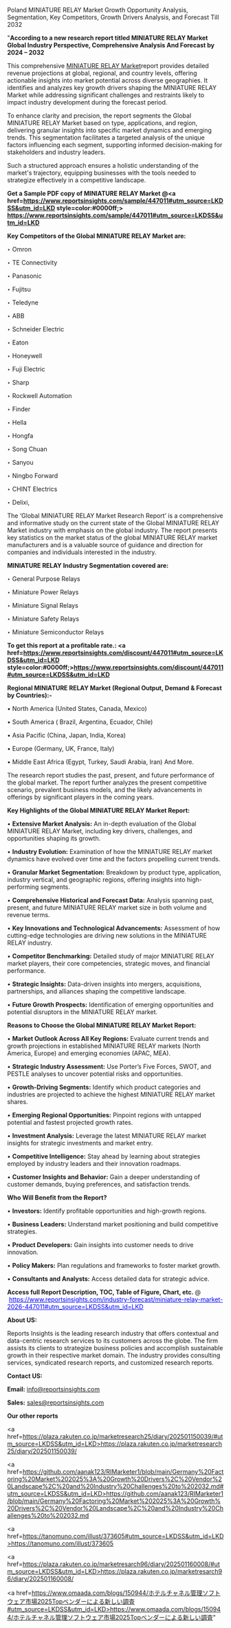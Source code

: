 Poland MINIATURE RELAY Market Growth Opportunity Analysis, Segmentation, Key Competitors, Growth Drivers Analysis, and Forecast Till 2032

"<strong>According to a new research report titled MINIATURE RELAY Market Global Industry Perspective, Comprehensive Analysis And Forecast by 2024 – 2032</strong>

This comprehensive <a href=https://www.reportsinsights.com/sample/447011>MINIATURE RELAY Market</a>report provides detailed revenue projections at global, regional, and country levels, offering actionable insights into market potential across diverse geographies. It identifies and analyzes key growth drivers shaping the MINIATURE RELAY Market while addressing significant challenges and restraints likely to impact industry development during the forecast period.

To enhance clarity and precision, the report segments the Global MINIATURE RELAY Market based on type, applications, and region, delivering granular insights into specific market dynamics and emerging trends. This segmentation facilitates a targeted analysis of the unique factors influencing each segment, supporting informed decision-making for stakeholders and industry leaders.

Such a structured approach ensures a holistic understanding of the market's trajectory, equipping businesses with the tools needed to strategize effectively in a competitive landscape.

<strong>Get a Sample PDF copy of MINIATURE RELAY Market </strong><strong>@<a href=https://www.reportsinsights.com/sample/447011#utm_source=LKDSS&utm_id=LKD style=color:#0000ff;> https://www.reportsinsights.com/sample/447011#utm_source=LKDSS&utm_id=LKD</a></strong></font>

<strong>Key Competitors of the Global MINIATURE RELAY Market are:</strong>

‣ Omron

‣ TE Connectivity

‣ Panasonic

‣ Fujitsu

‣ Teledyne

‣ ABB

‣ Schneider Electric

‣ Eaton

‣ Honeywell

‣ Fuji Electric

‣ Sharp

‣ Rockwell Automation

‣ Finder

‣ Hella

‣ Hongfa

‣ Song Chuan

‣ Sanyou

‣ Ningbo Forward

‣ CHINT Electrics

‣ Delixi,

The ‘Global MINIATURE RELAY Market Research Report’ is a comprehensive and informative study on the current state of the Global MINIATURE RELAY Market industry with emphasis on the global industry. The report presents key statistics on the market status of the global MINIATURE RELAY market manufacturers and is a valuable source of guidance and direction for companies and individuals interested in the industry.

<strong>MINIATURE RELAY Industry Segmentation covered are:</strong>

‣ General Purpose Relays

‣ Miniature Power Relays

‣ Miniature Signal Relays

‣ Miniature Safety Relays

‣ Miniature Semiconductor Relays

<strong>To get this report at a profitable rate.: <a href=https://www.reportsinsights.com/discount/447011#utm_source=LKDSS&utm_id=LKD style=color:#0000ff;>https://www.reportsinsights.com/discount/447011#utm_source=LKDSS&utm_id=LKD</a></strong></font>

<strong>Regional MINIATURE RELAY Market (Regional Output, Demand &amp; Forecast by Countries):-</strong>

• North America (United States, Canada, Mexico)

• South America ( Brazil, Argentina, Ecuador, Chile)

• Asia Pacific (China, Japan, India, Korea)

• Europe (Germany, UK, France, Italy)

• Middle East Africa (Egypt, Turkey, Saudi Arabia, Iran) And More.

The research report studies the past, present, and future performance of the global market. The report further analyzes the present competitive scenario, prevalent business models, and the likely advancements in offerings by significant players in the coming years.

<strong>Key Highlights of the Global MINIATURE RELAY Market Report:</strong>

• <strong>Extensive Market Analysis:</strong> An in-depth evaluation of the Global MINIATURE RELAY Market, including key drivers, challenges, and opportunities shaping its growth.

• <strong>Industry Evolution:</strong> Examination of how the MINIATURE RELAY market dynamics have evolved over time and the factors propelling current trends.

• <strong>Granular Market Segmentation:</strong> Breakdown by product type, application, industry vertical, and geographic regions, offering insights into high-performing segments.

• <strong>Comprehensive Historical and Forecast Data:</strong> Analysis spanning past, present, and future MINIATURE RELAY market size in both volume and revenue terms.

• <strong>Key Innovations and Technological Advancements:</strong> Assessment of how cutting-edge technologies are driving new solutions in the MINIATURE RELAY industry.

• <strong>Competitor Benchmarking:</strong> Detailed study of major MINIATURE RELAY market players, their core competencies, strategic moves, and financial performance.

• <strong>Strategic Insights:</strong> Data-driven insights into mergers, acquisitions, partnerships, and alliances shaping the competitive landscape.

• <strong>Future Growth Prospects:</strong> Identification of emerging opportunities and potential disruptors in the MINIATURE RELAY market.

<strong>Reasons to Choose the Global MINIATURE RELAY Market Report:</strong>

• <strong>Market Outlook Across All Key Regions:</strong> Evaluate current trends and growth projections in established MINIATURE RELAY markets (North America, Europe) and emerging economies (APAC, MEA).

• <strong>Strategic Industry Assessment:</strong> Use Porter’s Five Forces, SWOT, and PESTLE analyses to uncover potential risks and opportunities.

• <strong>Growth-Driving Segments:</strong> Identify which product categories and industries are projected to achieve the highest MINIATURE RELAY market shares.

• <strong>Emerging Regional Opportunities:</strong> Pinpoint regions with untapped potential and fastest projected growth rates.

• <strong>Investment Analysis:</strong> Leverage the latest MINIATURE RELAY market insights for strategic investments and market entry.

• <strong>Competitive Intelligence:</strong> Stay ahead by learning about strategies employed by industry leaders and their innovation roadmaps.

• <strong>Customer Insights and Behavior:</strong> Gain a deeper understanding of customer demands, buying preferences, and satisfaction trends.

<strong>Who Will Benefit from the Report?</strong>

• <strong>Investors:</strong> Identify profitable opportunities and high-growth regions.

• <strong>Business Leaders:</strong> Understand market positioning and build competitive strategies.

• <strong>Product Developers:</strong> Gain insights into customer needs to drive innovation.

• <strong>Policy Makers:</strong> Plan regulations and frameworks to foster market growth.

• <strong>Consultants and Analysts:</strong> Access detailed data for strategic advice.
</ul>
<strong>Access full Report Description, TOC, Table of Figure, Chart, etc. </strong>@  <a href=https://www.reportsinsights.com/industry-forecast/miniature-relay-market-2026-447011#utm_source=LKDSS&utm_id=LKD style=color:#0000ff;>https://www.reportsinsights.com/industry-forecast/miniature-relay-market-2026-447011#utm_source=LKDSS&utm_id=LKD</a></font>

<strong><strong>About US</strong>:</strong>

Reports Insights is the leading research industry that offers contextual and data-centric research services to its customers across the globe. The firm assists its clients to strategize business policies and accomplish sustainable growth in their respective market domain. The industry provides consulting services, syndicated research reports, and customized research reports.

<strong>Contact US:</strong>

<p class=""""><b>Email:</b> <a href=mailto:info@reportsinsights.com>info@reportsinsights.com</a></p>
<p class=""""><b>Sales:</b> <a href=mailto:sales@reportsinsights.com>sales@reportsinsights.com</a></p>

<strong>Our other reports</strong>

<a href=https://plaza.rakuten.co.jp/marketresearch25/diary/202501150039/#utm_source=LKDSS&utm_id=LKD>https://plaza.rakuten.co.jp/marketresearch25/diary/202501150039/</a>

<a href=https://github.com/aanak123/RIMarketer1/blob/main/Germany%20Factoring%20Market%202025%3A%20Growth%20Drivers%2C%20Vendor%20Landscape%2C%20and%20Industry%20Challenges%20to%202032.md#utm_source=LKDSS&utm_id=LKD>https://github.com/aanak123/RIMarketer1/blob/main/Germany%20Factoring%20Market%202025%3A%20Growth%20Drivers%2C%20Vendor%20Landscape%2C%20and%20Industry%20Challenges%20to%202032.md</a>

<a href=https://tanomuno.com/illust/373605#utm_source=LKDSS&utm_id=LKD>https://tanomuno.com/illust/373605</a>

<a href=https://plaza.rakuten.co.jp/marketresarch96/diary/202501160008/#utm_source=LKDSS&utm_id=LKD>https://plaza.rakuten.co.jp/marketresarch96/diary/202501160008/</a>

<a href=https://www.omaada.com/blogs/150944/ホテルチャネル管理ソフトウェア市場2025Topベンダーによる新しい調査#utm_source=LKDSS&utm_id=LKD>https://www.omaada.com/blogs/150944/ホテルチャネル管理ソフトウェア市場2025Topベンダーによる新しい調査</a>"
